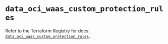 # `data_oci_waas_custom_protection_rules`

Refer to the Terraform Registry for docs: [`data_oci_waas_custom_protection_rules`](https://registry.terraform.io/providers/hashicorp/oci/7.19.0/docs/data-sources/waas_custom_protection_rules).
